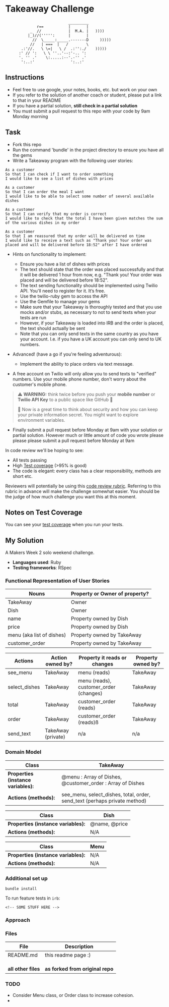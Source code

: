 Takeaway Challenge
==================
```
                            _________
              r==           |       |
           _  //            |  M.A. |   ))))
          |_)//(''''':      |       |
            //  \_____:_____.-------D     )))))
           //   | ===  |   /        \
       .:'//.   \ \=|   \ /  .:'':./    )))))
      :' // ':   \ \ ''..'--:'-.. ':
      '. '' .'    \:.....:--'.-'' .'
       ':..:'                ':..:'

 ```

Instructions
-------

* Feel free to use google, your notes, books, etc. but work on your own
* If you refer to the solution of another coach or student, please put a link to that in your README
* If you have a partial solution, **still check in a partial solution**
* You must submit a pull request to this repo with your code by 9am Monday morning

Task
-----

* Fork this repo
* Run the command 'bundle' in the project directory to ensure you have all the gems
* Write a Takeaway program with the following user stories:

```
As a customer
So that I can check if I want to order something
I would like to see a list of dishes with prices

As a customer
So that I can order the meal I want
I would like to be able to select some number of several available dishes

As a customer
So that I can verify that my order is correct
I would like to check that the total I have been given matches the sum of the various dishes in my order

As a customer
So that I am reassured that my order will be delivered on time
I would like to receive a text such as "Thank you! Your order was placed and will be delivered before 18:52" after I have ordered
```

* Hints on functionality to implement:
  * Ensure you have a list of dishes with prices
  * The text should state that the order was placed successfully and that it will be delivered 1 hour from now, e.g. "Thank you! Your order was placed and will be delivered before 18:52".
  * The text sending functionality should be implemented using Twilio API. You'll need to register for it. It’s free.
  * Use the twilio-ruby gem to access the API
  * Use the Gemfile to manage your gems
  * Make sure that your Takeaway is thoroughly tested and that you use mocks and/or stubs, as necessary to not to send texts when your tests are run
  * However, if your Takeaway is loaded into IRB and the order is placed, the text should actually be sent
  * Note that you can only send texts in the same country as you have your account. I.e. if you have a UK account you can only send to UK numbers.

* Advanced! (have a go if you're feeling adventurous):
  * Implement the ability to place orders via text message.

* A free account on Twilio will only allow you to send texts to "verified" numbers. Use your mobile phone number, don't worry about the customer's mobile phone.

> :warning: **WARNING:** think twice before you push your **mobile number** or **Twilio API Key** to a public space like GitHub :eyes:
>
> :key: Now is a great time to think about security and how you can keep your private information secret. You might want to explore environment variables.

* Finally submit a pull request before Monday at 9am with your solution or partial solution.  However much or little amount of code you wrote please please please submit a pull request before Monday at 9am


In code review we'll be hoping to see:

* All tests passing
* High [Test coverage](https://github.com/makersacademy/course/blob/master/pills/test_coverage.md) (>95% is good)
* The code is elegant: every class has a clear responsibility, methods are short etc.

Reviewers will potentially be using this [code review rubric](docs/review.md).  Referring to this rubric in advance will make the challenge somewhat easier.  You should be the judge of how much challenge you want this at this moment.

Notes on Test Coverage
------------------

You can see your [test coverage](https://github.com/makersacademy/course/blob/master/pills/test_coverage.md) when you run your tests.


My Solution
-----
A Makers Week 2 solo weekend challenge. 

* **Languages used**: Ruby
* **Testing frameworks**: RSpec

### Functional Representation of User Stories

| Nouns | Property or Owner of property? |
| --- | --- |
| TakeAway | Owner |
| Dish | Owner |
| name | Property owned by Dish |
| price | Property owned by Dish |
| menu (aka list of dishes) | Property owned by TakeAway |
| customer_order | Property owned by TakeAway |

| Actions | Action owned by? | Property it reads or changes | Property owned by? |
| --- | --- | --- | --- |
| see_menu | TakeAway | menu (reads) | TakeAway |
| select_dishes | TakeAway | menu (reads), customer_order (changes) | TakeAway |
| total | TakeAway | customer_order (reads) | TakeAway |
| order | TakeAway | customer_order (reads)ß | TakeAway |
| send_text | TakeAway (private) | n/a | n/a |

### Domain Model

| Class | TakeAway |
| --- | --- |
| **Properties (instance variables):** | @menu : Array of Dishes, @customer_order : Array of Dishes |
| **Actions (methods):** | see_menu, select_dishes, total, order, send_text (perhaps private method) |

| Class | Dish |
| --- | --- |
| **Properties (instance variables):** | @name, @price |
| **Actions (methods):** | N/A |

| Class | Menu |
| --- | --- |
| **Properties (instance variables):** | N/A |
| **Actions (methods):** | N/A |

### Additional set up

```
bundle install
```

To run feature tests in `irb`:
```irb
<!-- SOME STUFF HERE -->

```

### Approach


### Files
| File    | Description |
| ----------- | ----------- |
| README.md  | this readme page :) |
|  |  |
|  |  |
|  |  |
| **all other files** | **as forked from original repo** |

### TODO

* Consider Menu class, or Order class to increase cohesion. 
* 
